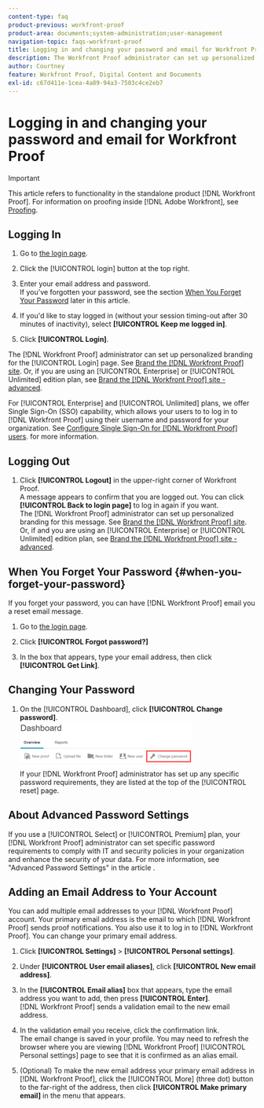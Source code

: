 ```yaml
---
content-type: faq
product-previous: workfront-proof
product-area: documents;system-administration;user-management
navigation-topic: faqs-workfront-proof
title: Logging in and changing your password and email for Workfront Proof
description: The Workfront Proof administrator can set up personalized branding for the Login page. See Brand the Workfront Proof site. Or, if you are using an Enterprise or Unlimited edition plan, see Brand the Workfront Proof site - advanced .
author: Courtney
feature: Workfront Proof, Digital Content and Documents
exl-id: c67d411e-1cea-4a89-94a3-7503c4ce2eb7
---
```

# Logging in and changing your password and email for Workfront Proof

>[!IMPORTANT]
>
>This article refers to functionality in the standalone product [!DNL Workfront Proof]. For information on proofing inside [!DNL Adobe Workfront], see [Proofing](../../../review-and-approve-work/proofing/proofing.md).

## Logging In

1. Go to [the login page](https://app.proofhq.com/login). 

1. Click the [!UICONTROL login] button at the top right.
1. Enter your email address and password.\
   If you've forgotten your password, see the section  [When You Forget Your Password](#when-you-forget-your-password) later in this article.

1. If you'd like to stay logged in (without your session timing-out after 30 minutes of inactivity), select **[!UICONTROL Keep me logged in]**.
1. Click **[!UICONTROL Login]**.

The [!DNL Workfront Proof] administrator can set up personalized branding for the [!UICONTROL Login] page. See [Brand the [!DNL Workfront Proof] site](../../../workfront-proof/wp-acct-admin/branding/brand-wp-site.md). Or, if you are using an [!UICONTROL Enterprise] or [!UICONTROL Unlimited] edition plan, see  [Brand the [!DNL Workfront Proof] site - advanced](../../../workfront-proof/wp-acct-admin/branding/brand-wp-site-advanced.md).

For [!UICONTROL Enterprise] and [!UICONTROL Unlimited] plans, we offer Single Sign-On (SSO) capability, which allows your users to to log in to [!DNL Workfront Proof] using their username and password for your organization. See [Configure Single Sign-On for [!DNL Workfront Proof] users](../../../workfront-proof/wp-acct-admin/account-settings/configure-sso-for-wp-users.md). for more information.

## Logging Out

1. Click **[!UICONTROL Logout]** in the upper-right corner of Workfront Proof.\
   A message appears to confirm that you are logged out. You can click **[!UICONTROL Back to login page]** to log in again if you want.\
   The [!DNL Workfront Proof] administrator can set up personalized branding for this message. See [Brand the [!DNL Workfront Proof] site](../../../workfront-proof/wp-acct-admin/branding/brand-wp-site.md). Or, if and you are using an [!UICONTROL Enterprise] or [!UICONTROL Unlimited] edition plan, see  [Brand the [!DNL Workfront Proof] site - advanced](../../../workfront-proof/wp-acct-admin/branding/brand-wp-site-advanced.md).

## When You Forget Your Password {#when-you-forget-your-password}

If you forget your password, you can have [!DNL Workfront Proof] email you a reset email message.

1. Go to [the login page](https://app.proofhq.com/login).

1. Click **[!UICONTROL Forgot password?]**
1. In the box that appears, type your email address, then click **[!UICONTROL Get Link]**.

## Changing Your Password

1. On the [!UICONTROL Dashboard], click **[!UICONTROL Change password]**.\
   ![Change_passowrd.png](assets/change-passowrd-350x95.png)\
   If your [!DNL Workfront Proof] administrator has set up any specific password requirements, they are listed at the top of the [!UICONTROL reset] page.

## About Advanced Password Settings

If you use a [!UICONTROL Select] or [!UICONTROL Premium] plan, your [!DNL Workfront Proof] administrator can set specific password requirements to comply with IT and security policies in your organization and enhance the security of your data. For more information, see "Advanced Password Settings" in the article .

## Adding an Email Address to Your Account

You can add multiple email addresses to your [!DNL Workfront Proof] account. Your primary email address is the email to which [!DNL Workfront Proof] sends proof notifications. You also use it to log in to [!DNL Workfront Proof]. You can change your primary email address.

1. Click **[!UICONTROL Settings]** > **[!UICONTROL Personal settings]**.

1. Under **[!UICONTROL User email aliases]**, click **[!UICONTROL New email address]**.

1. In the **[!UICONTROL Email alias]** box that appears, type the email address you want to add, then press **[!UICONTROL Enter]**.\
   [!DNL Workfront Proof] sends a validation email to the new email address.

1. In the validation email you receive, click the confirmation link.\
   The email change is saved in your profile. You may need to refresh the browser where you are viewing [!DNL Workfront Proof] [!UICONTROL Personal settings] page to see that it is confirmed as an alias email.
1. (Optional) To make the new email address your primary email address in [!DNL Workfront Proof], click the [!UICONTROL More] (three dot) button to the far-right of the address, then click **[!UICONTROL Make primary email]** in the menu that appears.

